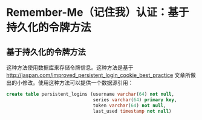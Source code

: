 # Remember-Me（记住我）认证：基于持久化的令牌方法
 

## 基于持久化的令牌方法

这种方法使用数据库来存储令牌信息。这种方法是基于 <http://jaspan.com/improved_persistent_login_cookie_best_practice> 文章所做出的小修改。使用这种方法可以提供一个数据源引用：
 
```sql
create table persistent_logins (username varchar(64) not null,
								series varchar(64) primary key,
								token varchar(64) not null,
								last_used timestamp not null)
```